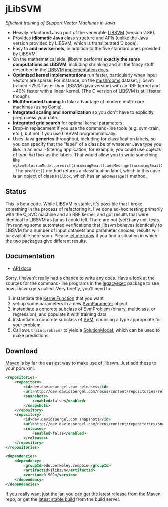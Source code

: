 jLibSVM
=======

_Efficient training of Support Vector Machines in Java_

 * Heavily refactored Java port of the venerable [LIBSVM](http://www.csie.ntu.edu.tw/~cjlin/libsvm/) (version 2.88).
 * Provides **idiomatic Java** class structure and APIs (unlike the Java version provided by LIBSVM, which is transliterated C code).
 * Easy to **add new kernels**, in addition to the five standard ones provided by LIBSVM.
 * On the mathematical side, jlibsvm performs **exactly the same computations as LIBSVM**, including shrinking and all the fancy stuff described in the [LIBSVM implementation docs](http://www.csie.ntu.edu.tw/~cjlin/papers/libsvm.pdf).
 * **Optimized kernel implementations** run faster, particularly when input vectors are sparse.  For instance, on the [mushrooms](http://www.csie.ntu.edu.tw/~cjlin/libsvmtools/datasets/binary.html#mushrooms) dataset, jlibsvm trained ~25% faster than LIBSVM (java version) with an RBF kernel and ~40% faster with a linear kernel.  (The C version of LIBSVM is still faster, though).
 * **Multithreaded training** to take advantage of modern multi-core machines (using [Conja](http://github.com/davidsoergel/conja)).
 * **Integrated scaling and normalization** so you don't have to explicitly preprocess your data.
 * **Integrated grid search** for optimal kernel parameters.
 * Drop-in replacement if you use the command-line tools (e.g. svm-train, etc.), but not if you use LIBSVM programmatically.
 * Uses Java **generics** throughout, including for classification labels, so you can specify that the "label" of a class be of whatever Java type you like.  In an email-filtering application, for example, you could use objects of type `Mailbox` as the labels.  That would allow you to write something like `mySvmSolutionModel.predict(incomingEmail).addMessage(incomingEmail)`.  The `predict()` method returns a classification label, which in this case is an object of class `Mailbox`, which has an `addMessage()` method.
 

Status
------

This is beta code.  While LIBSVM is stable, it's possible that I broke something in the process of refactoring it.  I've done ad-hoc testing primarily with the C_SVC machine and an RBF kernel, and got results that were identical to LIBSVM as far as I could tell.  There are not (yet?) any unit tests.  I'm running some automated verifications that jlibsvm behaves identically to LIBSVM for a number of input datasets and parameter choices; results will be available here soon.  Please [let me know](mailto:dev@davidsoergel.com) if you find a situation in which the two packages give different results.

Documentation
-------------

 * [API docs](http://davidsoergel.github.io/jlibsvm/)
 
Sorry, I haven't really had a chance to write any docs.  Have a look at the sources for the command-line programs in the [legacyexec](legacyexec) package to see how jlibsvm gets called.  Very briefly, you'll need to:

 1. instantiate the [KernelFunction](http://davidsoergel.github.io/jlibsvm/apidocs/edu/berkeley/compbio/jlibsvm/kernel/KernelFunction.html) that you want
 2. set up some parameters in a new [SvmParameter](http://davidsoergel.github.io/jlibsvm/apidocs/edu/berkeley/compbio/jlibsvm/SvmParameter.html) object
 3. instantiate a concrete subclass of [SvmProblem](http://davidsoergel.github.io/jlibsvm/apidocs/edu/berkeley/compbio/jlibsvm/SvmProblem.html) (binary, multiclass, or regression), and populate it with training data
 4. instantiate a concrete subclass of [SVM](http://davidsoergel.github.io/jlibsvm/apidocs/edu/berkeley/compbio/jlibsvm/SVM.html), choosing a type appropriate for your problem
 5. Call `SVM.train(problem)` to yield a [SolutionModel](http://davidsoergel.github.io/jlibsvm/apidocs/edu/berkeley/compbio/jlibsvm/SolutionModel.html), which can be used to make predictions

Download
--------

[Maven](http://maven.apache.org/) is by far the easiest way to make use of jlibsvm.  Just add these to your pom.xml:
```xml
<repositories>
	<repository>
		<id>dev.davidsoergel.com releases</id>
		<url>http://dev.davidsoergel.com/nexus/content/repositories/releases</url>
		<snapshots>
			<enabled>false</enabled>
		</snapshots>
	</repository>
	<repository>
		<id>dev.davidsoergel.com snapshots</id>
		<url>http://dev.davidsoergel.com/nexus/content/repositories/snapshots</url>
		<releases>
			<enabled>false</enabled>
		</releases>
	</repository>
</repositories>

<dependencies>
	<dependency>
		<groupId>edu.berkeley.compbio</groupId>
		<artifactId>jlibsvm</artifactId>
		<version>0.902</version>
	</dependency>
</dependencies>
```

If you really want just the jar, you can get the [latest release](http://dev.davidsoergel.com/nexus/content/repositories/releases/edu/berkeley/compbio/jlibsvm/) from the Maven repo; or get the [latest stable build](http://dev.davidsoergel.com/jenkins/job/jlibsvm/lastStableBuild/edu.berkeley.compbio$jlibsvm/) from the build server.

